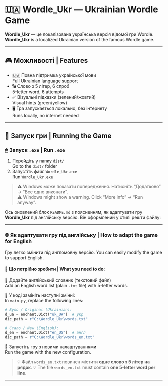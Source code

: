 # 🇺🇦 Wordle_Ukr — Ukrainian Wordle Game

**Wordle_Ukr** — це локалізована українська версія відомої гри Wordle.  
**Wordle_Ukr** is a localized Ukrainian version of the famous Wordle game.

---

## 🎮 Можливості | Features

- 🇺🇦 Повна підтримка української мови  
  Full Ukrainian language support  
- 🔠 Слово з 5 літер, 6 спроб  
  5-letter word, 6 attempts  
- ✅ Візуальні підказки (зелений/жовтий)  
  Visual hints (green/yellow)  
- 🖥 Гра запускається локально, без інтернету  
  Runs locally, no internet needed  

---

## 🚀 Запуск гри | Running the Game

### 🖱  Запуск `.exe` |  Run `.exe`

1. Перейдіть у папку `dist/`  
   Go to the `dist/` folder  
2. Запустіть файл `Wordle_Ukr.exe`  
   Run `Wordle_Ukr.exe`  

> ⚠️ Windows може показати попередження. Натисніть “Додатково” → “Все одно виконати”.  
> ⚠️ Windows might show a warning. Click “More info” → “Run anyway”.

Ось оновлений блок `README.md` з поясненням, як адаптувати гру **Wordle\_Ukr** під англійську версію. Він оформлений у стилі решти файлу:

---

### 🌐 Як адаптувати гру під англійську | How to adapt the game for English

Гру легко змінити під англомовну версію.
You can easily modify the game to support English.

#### 🔄 Що потрібно зробити | What you need to do:

📄 Додайте англійський словник (текстовий файл)        
Add an English word list (plain `.txt` file) with 5-letter words.


🧠 У коді замініть наступні змінні:  
   In `main.py`, replace the following lines:

```python
# Було / Original (Ukrainian):
d_ua = enchant.Dict("uk_UA")  # укр
dic_path = r"C:\Wordle_Ukr\words.txt"
```

```python
# Стало / New (English):
d_en = enchant.Dict("en_US")  # англ
dic_path = r"C:\Wordle_Ukr\words_en.txt"
```

🔁 Запустіть гру з новими налаштуваннями  
   Run the game with the new configuration.

> 💡 Файл `words_en.txt` повинен містити **одне слово з 5 літер на рядок**.
> 💡 The file `words_en.txt` must contain **one 5-letter word per line**.

---

